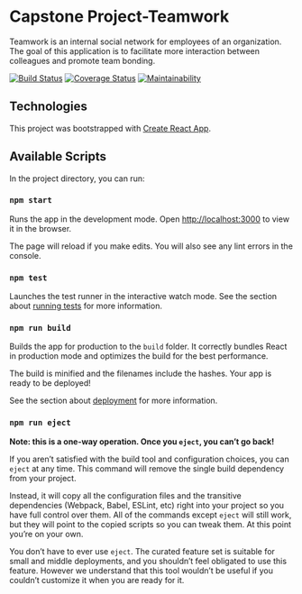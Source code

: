 # Capstone Project-Teamwork

Teamwork is an internal social network for employees of an organization. The goal of this application is to facilitate more interaction between colleagues and promote team bonding.

[![Build Status](https://travis-ci.com/OwenKelvin/capstone-project-dev-training_with-andela-frontend.svg?branch=develop)](https://travis-ci.com/OwenKelvin/capstone-project-dev-training_with-andela-frontend) [![Coverage Status](https://coveralls.io/repos/github/OwenKelvin/capstone-project-dev-training_with-andela-frontend/badge.svg?branch=ch-add-coveralls-%23169722236)](https://coveralls.io/github/OwenKelvin/capstone-project-dev-training_with-andela-frontend?branch=ch-add-coveralls-%23169722236) [![Maintainability](https://api.codeclimate.com/v1/badges/05980f88a970638bb9da/maintainability)](https://codeclimate.com/github/OwenKelvin/capstone-project-dev-training_with-andela-frontend/maintainability)

## Technologies

This project was bootstrapped with [Create React App](https://github.com/facebook/create-react-app).

## Available Scripts

In the project directory, you can run:

### `npm start`

Runs the app in the development mode.
Open [http://localhost:3000](http://localhost:3000) to view it in the browser.

The page will reload if you make edits.
You will also see any lint errors in the console.

### `npm test`

Launches the test runner in the interactive watch mode.
See the section about [running tests](https://facebook.github.io/create-react-app/docs/running-tests) for more information.

### `npm run build`

Builds the app for production to the `build` folder.
It correctly bundles React in production mode and optimizes the build for the best performance.

The build is minified and the filenames include the hashes.
Your app is ready to be deployed!

See the section about [deployment](https://facebook.github.io/create-react-app/docs/deployment) for more information.

### `npm run eject`

**Note: this is a one-way operation. Once you `eject`, you can’t go back!**

If you aren’t satisfied with the build tool and configuration choices, you can `eject` at any time. This command will remove the single build dependency from your project.

Instead, it will copy all the configuration files and the transitive dependencies (Webpack, Babel, ESLint, etc) right into your project so you have full control over them. All of the commands except `eject` will still work, but they will point to the copied scripts so you can tweak them. At this point you’re on your own.

You don’t have to ever use `eject`. The curated feature set is suitable for small and middle deployments, and you shouldn’t feel obligated to use this feature. However we understand that this tool wouldn’t be useful if you couldn’t customize it when you are ready for it.
